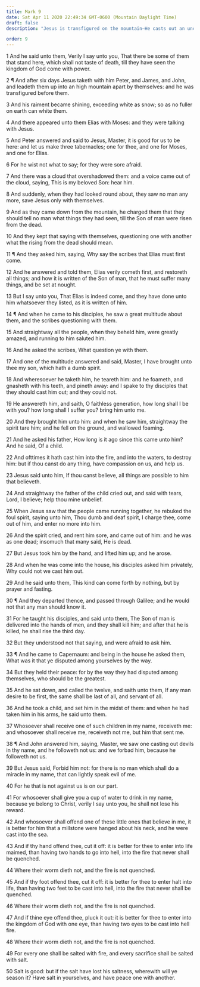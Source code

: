 ```yaml
---
title: Mark 9
date: Sat Apr 11 2020 22:49:34 GMT-0600 (Mountain Daylight Time)
draft: false
description: "Jesus is transfigured on the mountain—He casts out an unclean spirit—He teaches concerning His death and resurrection, who will be greatest, and the condemnation of those who offend His little ones."

order: 9
---
```

    
1 And he said unto them, Verily I say unto you, That there be some of them that stand here, which shall not taste of death, till they have seen the kingdom of God come with power.

2 ¶ And after six days Jesus taketh with him Peter, and James, and John, and leadeth them up into an high mountain apart by themselves: and he was transfigured before them.

3 And his raiment became shining, exceeding white as snow; so as no fuller on earth can white them.

4 And there appeared unto them Elias with Moses: and they were talking with Jesus.

5 And Peter answered and said to Jesus, Master, it is good for us to be here: and let us make three tabernacles; one for thee, and one for Moses, and one for Elias.

6 For he wist not what to say; for they were sore afraid.

7 And there was a cloud that overshadowed them: and a voice came out of the cloud, saying, This is my beloved Son: hear him.

8 And suddenly, when they had looked round about, they saw no man any more, save Jesus only with themselves.

9 And as they came down from the mountain, he charged them that they should tell no man what things they had seen, till the Son of man were risen from the dead.

10 And they kept that saying with themselves, questioning one with another what the rising from the dead should mean.

11 ¶ And they asked him, saying, Why say the scribes that Elias must first come.

12 And he answered and told them, Elias verily cometh first, and restoreth all things; and how it is written of the Son of man, that he must suffer many things, and be set at nought.

13 But I say unto you, That Elias is indeed come, and they have done unto him whatsoever they listed, as it is written of him.

14 ¶ And when he came to his disciples, he saw a great multitude about them, and the scribes questioning with them.

15 And straightway all the people, when they beheld him, were greatly amazed, and running to him saluted him.

16 And he asked the scribes, What question ye with them.

17 And one of the multitude answered and said, Master, I have brought unto thee my son, which hath a dumb spirit.

18 And wheresoever he taketh him, he teareth him: and he foameth, and gnasheth with his teeth, and pineth away: and I spake to thy disciples that they should cast him out; and they could not.

19 He answereth him, and saith, O faithless generation, how long shall I be with you? how long shall I suffer you? bring him unto me.

20 And they brought him unto him: and when he saw him, straightway the spirit tare him; and he fell on the ground, and wallowed foaming.

21 And he asked his father, How long is it ago since this came unto him? And he said, Of a child.

22 And ofttimes it hath cast him into the fire, and into the waters, to destroy him: but if thou canst do any thing, have compassion on us, and help us.

23 Jesus said unto him, If thou canst believe, all things are possible to him that believeth.

24 And straightway the father of the child cried out, and said with tears, Lord, I believe; help thou mine unbelief.

25 When Jesus saw that the people came running together, he rebuked the foul spirit, saying unto him, Thou dumb and deaf spirit, I charge thee, come out of him, and enter no more into him.

26 And the spirit cried, and rent him sore, and came out of him: and he was as one dead; insomuch that many said, He is dead.

27 But Jesus took him by the hand, and lifted him up; and he arose.

28 And when he was come into the house, his disciples asked him privately, Why could not we cast him out.

29 And he said unto them, This kind can come forth by nothing, but by prayer and fasting.

30 ¶ And they departed thence, and passed through Galilee; and he would not that any man should know it.

31 For he taught his disciples, and said unto them, The Son of man is delivered into the hands of men, and they shall kill him; and after that he is killed, he shall rise the third day.

32 But they understood not that saying, and were afraid to ask him.

33 ¶ And he came to Capernaum: and being in the house he asked them, What was it that ye disputed among yourselves by the way.

34 But they held their peace: for by the way they had disputed among themselves, who should be the greatest.

35 And he sat down, and called the twelve, and saith unto them, If any man desire to be first, the same shall be last of all, and servant of all.

36 And he took a child, and set him in the midst of them: and when he had taken him in his arms, he said unto them.

37 Whosoever shall receive one of such children in my name, receiveth me: and whosoever shall receive me, receiveth not me, but him that sent me.

38 ¶ And John answered him, saying, Master, we saw one casting out devils in thy name, and he followeth not us: and we forbad him, because he followeth not us.

39 But Jesus said, Forbid him not: for there is no man which shall do a miracle in my name, that can lightly speak evil of me.

40 For he that is not against us is on our part.

41 For whosoever shall give you a cup of water to drink in my name, because ye belong to Christ, verily I say unto you, he shall not lose his reward.

42 And whosoever shall offend one of these little ones that believe in me, it is better for him that a millstone were hanged about his neck, and he were cast into the sea.

43 And if thy hand offend thee, cut it off: it is better for thee to enter into life maimed, than having two hands to go into hell, into the fire that never shall be quenched.

44 Where their worm dieth not, and the fire is not quenched.

45 And if thy foot offend thee, cut it off: it is better for thee to enter halt into life, than having two feet to be cast into hell, into the fire that never shall be quenched.

46 Where their worm dieth not, and the fire is not quenched.

47 And if thine eye offend thee, pluck it out: it is better for thee to enter into the kingdom of God with one eye, than having two eyes to be cast into hell fire.

48 Where their worm dieth not, and the fire is not quenched.

49 For every one shall be salted with fire, and every sacrifice shall be salted with salt.

50 Salt is good: but if the salt have lost his saltness, wherewith will ye season it? Have salt in yourselves, and have peace one with another.
